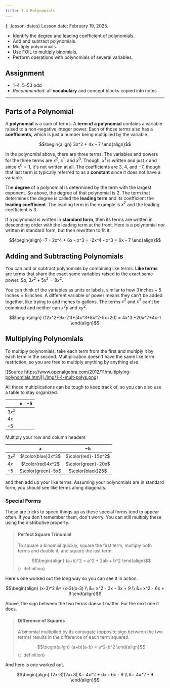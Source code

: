 ```yaml
---
title: 1.4 Polynomials
---
```


{: .lesson-dates}
Lesson date: February 19, 2025.

- Identify the degree and leading coefficient of polynomials.
- Add and subtract polynomials.
- Multiply polynomials.
- Use FOIL to multiply binomials.
- Perform operations with polynomials of several variables.

## Assignment

- 1–4, 5–53 odd
- *Recommended*: all **vocabulary** and concept blocks copied into notes

---

## Parts of a Polynomial

A **polynomial** is a sum of terms. A **term of a polynomial** contains a variable raised to a non-negative integer power. Each of those terms also has a **coefficients**, which is just a number being multiplied by the variable.

$$\begin{align}
3x^2 + 4x - 7
\end{align}$$

In the polynomial above, there are three terms. The variables and powers for the three terms are $x^2$, $x^1$, and $x^0$. Though, $x^1$ is written and just $x$ and since $x^0=1$, it's not written at all. The coefficients are $3$, $4$, and $-7$, though that last term is typically referred to as a **constant** since it does not have a variable.

The **degree** of a polynomial is determined by the term with the largest exponent. So above, the degree of that polynomial is $2$. The term that determines the degree is called the **leading term** and its coefficient the **leading coefficient**. The leading term in the example is $x^2$ and the leading coefficient is $3$.

If a polynomial is written in **standard form**, then its terms are written in descending order with the leading term at the front. Here is a polynomial *not* written in standard form, but then rewritten to fit it.

$$\begin{align}
-7 - 2x^4 + 6x - x^3 = -2x^4 - x^3 + 6x - 7
\end{align}$$

## Adding and Subtracting Polynomials

You can add or subtract polynomials by combining like terms. **Like terms** are terms that share the exact same variables raised to the exact same power. So, $3x^2 + 5x^2 = 8x^2$.

You can think of the variables as units or labels, similar to how $3\, \text{inches} + 5\, \text{inches} = 8\, \text{inches}$. A different variable or power means they can't be added together, like trying to add inches to gallons. The terms $x^2$ and $x^3$ can't be combined and neither can $x^2y$ and $xy^2$.

$$\begin{align}
(12x^2+9x-21)+(4x^3+8x^2-5x+20) = 4x^3 +20x^2+4x-1
\end{align}$$

## Multiplying Polynomials

To multiply polynomials, take each term from the first and multiply it by each term in the second. Multiplication doesn't have the same like term restriction, so you are free to multiply anything by anything else.

![Source https://www.openalgebra.com/2012/11/multiplying-polynomials.html](./img/1-4-mult-polys.png)

All those multiplications can be tough to keep track of, so you can also use a table to stay organized.

|        |  $x$  | $-5$  |
| ------ | :---: | :---: |
| $3x^2$ |       |       |
| $4x$   |       |       |
| $-5$   |       |       |

Multiply your row and column headers

|        |        $x$         |         $-5$         |
| ------ | :----------------: | :------------------: |
| $3x^2$ | $\color{blue}3x^3$ | $\color{red}-15x^2$ |
| $4x$   | $\color{red}4x^2$ |  $\color{green}-20x$  |
| $-5$   | $\color{green}-5x$  |   $\color{black}25$   |

and then add up your like terms. Assuming your polynomials are in standard form, you should see like terms along diagonals.

### Special Forms

These are tricks to speed things up as these special forms tend to appear often. If you don't remember them, don't worry. You can still multiply these using the distributive property.

> #### Perfect Square Trinomial
>
> To square a binomial quickly, square the first term, multiply both terms and double it, and square the last term.
> 
> $$\begin{align}
> (a+b)^2 = a^2 + 2ab + b^2
> \end{align}$$
{: .definition}

Here's one worked out the long way so you can see it in action.

$$\begin{align}
(x-3)^2 &= (x-3)(x-3) \\
        &= x^2 - 3x - 3x + 9 \\
        &= x^2 - 6x + 9
\end{align}$$

Above, the sign between the two terms doesn't matter. For the next one it does.

> #### Difference of Squares
>
> A binomial multiplied by its conjugate (opposite sign between the two terms) results in the difference of each term squared.
>
> $$\begin{align}
> (a+b)(a-b) = a^2-b^2
> \end{align}$$
{: .definition}

And here is one worked out.

$$\begin{align}
(2x-3)(2x+3) &= 4x^2 + 6x - 6x - 9 \\
             &= 4x^2 - 9
\end{align}$$
